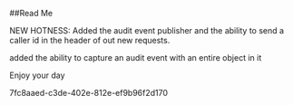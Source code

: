 ﻿##Read Me

NEW HOTNESS: Added the audit event publisher and the ability to send a caller id in the header
of out new requests.

added the ability to capture an audit event with an entire object in it

Enjoy your day

7fc8aaed-c3de-402e-812e-ef9b96f2d170
